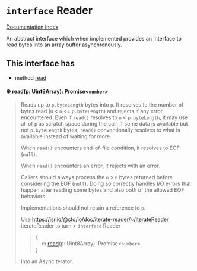 # `interface` Reader

[Documentation Index](../README.md)

An abstract interface which when implemented provides an interface to read
bytes into an array buffer asynchronously.

## This interface has

- method [read](#-readp-uint8array-promisenumber)


#### ⚙ read(p: Uint8Array): Promise\<`number`>

> Reads up to `p.byteLength` bytes into `p`. It resolves to the number of
> bytes read (`0` < `n` <= `p.byteLength`) and rejects if any error
> encountered. Even if `read()` resolves to `n` < `p.byteLength`, it may
> use all of `p` as scratch space during the call. If some data is
> available but not `p.byteLength` bytes, `read()` conventionally resolves
> to what is available instead of waiting for more.
> 
> When `read()` encounters end-of-file condition, it resolves to EOF
> (`null`).
> 
> When `read()` encounters an error, it rejects with an error.
> 
> Callers should always process the `n` > `0` bytes returned before
> considering the EOF (`null`). Doing so correctly handles I/O errors that
> happen after reading some bytes and also both of the allowed EOF
> behaviors.
> 
> Implementations should not retain a reference to `p`.
> 
> Use
> https://jsr.io/@std/io/doc/iterate-reader/~/iterateReader iterateReader
> to turn > `interface` Reader<br>
>> {<br>
>> &nbsp; &nbsp; ⚙ [read](../interface.Reader/README.md#-readp-uint8array-promisenumber)(p: Uint8Array): Promise\<`number`><br>
>> }
> 
>  into an AsyncIterator.




